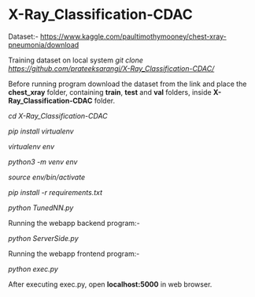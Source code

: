 # X-Ray_Classification-CDAC

Dataset:- https://www.kaggle.com/paultimothymooney/chest-xray-pneumonia/download

Training dataset on local system
*git clone https://github.com/prateeksarangi/X-Ray_Classification-CDAC/*

Before running program download the dataset from the link and place the **chest_xray** folder, containing **train**, **test** and **val** folders, inside **X-Ray_Classification-CDAC** folder.


*cd X-Ray_Classification-CDAC*

*pip install virtualenv*

*virtualenv env*

*python3 -m venv env*

*source env/bin/activate*

*pip install -r requirements.txt*

*python TunedNN.py*


Running the webapp backend program:-

*python ServerSide.py*


Running the webapp frontend program:-

*python exec.py*


After executing exec.py, open **localhost:5000** in web browser.
